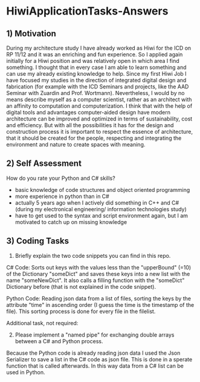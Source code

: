# HiwiApplicationTasks-Answers


## 1) Motivation

During my architecture study I have already worked as Hiwi for the ICD on RP 11/12 and it was an enriching and fun experience.
So I applied again initially for a Hiwi position and was relatively open in which area I find something. I thought that in every case I am able to learn something and can use my already existing knowledge to help. Since my first Hiwi Job I have focused my studies in the direction of integrated digital design and fabrication (for example with the ICD Seminars and projects, like  the AAD Seminar with Zuardin and Prof. Wortmann). Nevertheless, I would by no means describe myself as a computer scientist, rather as an architect with an affinity to computation and computerization. 
I think that with the help of digital tools and advantages computer-aided design have modern architecture can be improved and optimized in terms of sustainability, cost and efficiency. But with all the possibilities it has for the design and construction process it is important to respect the essence of architecture, that it should be created for the people, respecting and integrating the environment and nature to create spaces with meaning.

## 2) Self Assessment

How do you rate your Python and C# skills?

- basic knowledge of code structures and object oriented programming
- more experience in python than in C#
- actually 5 years ago when I actively did something in C++ and C# (during my electronical engineering/ information technologies study)
- have to get used to the syntax and script environment again, but I am motivated to catch up on missing knowledge

## 3) Coding Tasks

1. Briefly explain the two code snippets you can find in this repo.

C# Code:
Sorts out keys with the values less than the "upperBound" (=10) of the Dictionary "someDict" and saves these keys into a new list with the name "someNewDict". It also calls a filling function with the "someDict" Dictionary before (that is not explained in the code snippet).

Python Code:
Reading json data from a list of files, sorting the keys by the attribute "time" in ascending order (I guess the time is the timestamp of the file).
This sorting process is done for every file in the filelist.

Additional task, not required:

2. Please implement a "named pipe" for exchanging double arrays between a C# and Python process.

Because the Python code is already reading json data I used the Json Serializer to save a list in the C# code as json file.
This is done in a sperate function that is called afterwards. In this way data from a C# list can be used in Python.